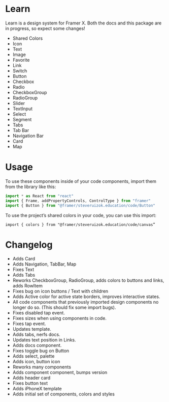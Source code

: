 # Learn

Learn is a design system for Framer X. Both the docs and this package are in progress, so expect some changes!

- Shared Colors
- Icon
- Text
- Image
- Favorite
- Link
- Switch
- Button
- Checkbox
- Radio
- CheckboxGroup
- RadioGroup
- Slider
- TextInput
- Select
- Segment
- Tabs
- Tab Bar
- Navigation Bar
- Card
- Map

# Usage

To use these components inside of your code components, import them from the library like this:

```jsx
import * as React from "react"
import { Frame, addPropertyControls, ControlType } from "framer"
import { Button } from "@framer/steveruizok.education/code/Button"
```

To use the project’s shared colors in your code, you can use this import:

```tsx
import { colors } from "@framer/steveruizok.education/code/canvas”
```

# Changelog

- Adds Card
- Adds Navigation, TabBar, Map
- Fixes Text
- Adds Tabs
- Reworks CheckboxGroup, RadioGroup, adds colors to buttons and links, adds RowItem
- Fixes bug on icon buttons / Text with children
- Adds Active color for active state borders, improves interactive states. 
- All code components that previously imported design components no longer do so. (This should fix some import bugs).
- Fixes disabled tap event.
- Fixes sizes when using components in code.
- Fixes tap event.
- Updates template.
- Adds tabs, nerfs docs.
- Updates text position in Links.
- Adds docs component.
- Fixes toggle bug on Button
- Adds select, palette
- Adds icon, button icon
- Reworks many components
- Adds component component, bumps version
- Adds header card
- Fixes button text
- Adds iPhoneX template
- Adds initial set of components, colors and styles